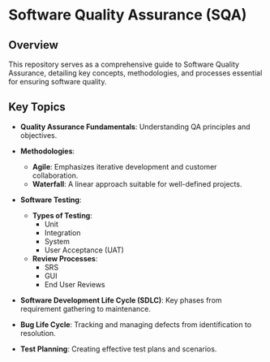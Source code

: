# Software Quality Assurance (SQA)

## Overview
This repository serves as a comprehensive guide to Software Quality Assurance, detailing key concepts, methodologies, and processes essential for ensuring software quality.

## Key Topics

- **Quality Assurance Fundamentals**: Understanding QA principles and objectives.

- **Methodologies**:
  - **Agile**: Emphasizes iterative development and customer collaboration.
  - **Waterfall**: A linear approach suitable for well-defined projects.

- **Software Testing**:
  - **Types of Testing**: 
    - Unit
    - Integration
    - System
    - User Acceptance (UAT)
  - **Review Processes**: 
    - SRS
    - GUI
    - End User Reviews

- **Software Development Life Cycle (SDLC)**: Key phases from requirement gathering to maintenance.

- **Bug Life Cycle**: Tracking and managing defects from identification to resolution.

- **Test Planning**: Creating effective test plans and scenarios.
